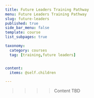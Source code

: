 ```yaml
---
title: Future Leaders Training Pathway
menu: Future Leaders Training Pathway
slug: future-leaders
published: true
side_bar_menu: false
template: course
list_subpages: true

taxonomy:
  category: courses
  tag: [training,future leaders]


content:
  items: @self.children

---
```


>>>> Content TBD